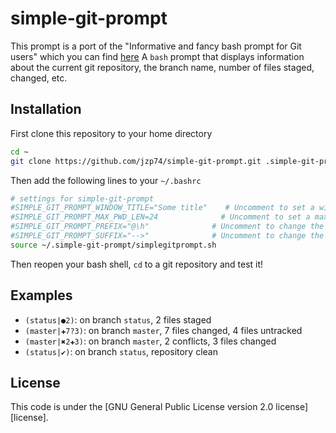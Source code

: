 # simple-git-prompt
This prompt is a port of the "Informative and fancy bash prompt for Git users" which you can find [here](https://github.com/magicmonty/bash-git-prompt)
A ``bash`` prompt that displays information about the current git repository, the branch name, number of files staged, changed, etc.
## Installation
First clone this repository to your home directory
```bash
cd ~
git clone https://github.com/jzp74/simple-git-prompt.git .simple-git-prompt
```
Then add the following lines to your ```~/.bashrc```
```bash
# settings for simple-git-prompt
#SIMPLE_GIT_PROMPT_WINDOW_TITLE="Some title"	# Uncomment to set a window title
#SIMPLE_GIT_PROMPT_MAX_PWD_LEN=24			   # Uncomment to set a maximum length of current path (PWD). Use 0 to not display $PWD at all
#SIMPLE_GIT_PROMPT_PREFIX="@\h"			     # Uncomment to change the standard prefix of this prompt
#SIMPLE_GIT_PROMPT_SUFFIX="-->"			     # Uncomment to change the standard postfix of this prompt
source ~/.simple-git-prompt/simplegitprompt.sh
```
Then reopen your bash shell, ```cd``` to a git repository and test it!

## Examples
* ``(status|●2)``: on branch ``status``, 2 files staged
* ``(master|✚7?3)``: on branch ``master``, 7 files changed, 4 files untracked
* ``(master|✖2✚3)``: on branch ``master``, 2 conflicts, 3 files changed
* ``(status|✔)``: on branch ``status``, repository clean
## License
This code is under the [GNU General Public License version 2.0 license][license].
